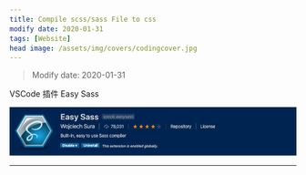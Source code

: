 ```yaml
---
title: Compile scss/sass File to css
modify date: 2020-01-31
tags: [Website]
head image: /assets/img/covers/codingcover.jpg
---
```


> Modify date: 2020-01-31

VSCode 插件 Easy Sass

![200131.png](../../../assets/img/01coding/200131.png)

<!--more-->

---